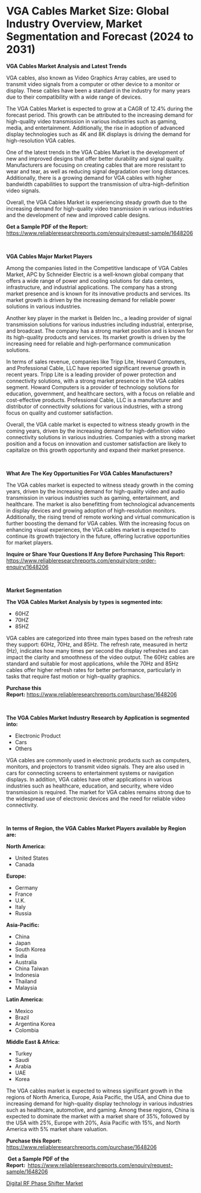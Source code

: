 <p><h1>VGA Cables Market Size: Global Industry Overview, Market Segmentation and Forecast (2024 to 2031)</h1></p><p><strong>VGA Cables Market Analysis and Latest Trends</strong></p>
<p><p>VGA cables, also known as Video Graphics Array cables, are used to transmit video signals from a computer or other device to a monitor or display. These cables have been a standard in the industry for many years due to their compatibility with a wide range of devices.</p><p>The VGA Cables Market is expected to grow at a CAGR of 12.4% during the forecast period. This growth can be attributed to the increasing demand for high-quality video transmission in various industries such as gaming, media, and entertainment. Additionally, the rise in adoption of advanced display technologies such as 4K and 8K displays is driving the demand for high-resolution VGA cables.</p><p>One of the latest trends in the VGA Cables Market is the development of new and improved designs that offer better durability and signal quality. Manufacturers are focusing on creating cables that are more resistant to wear and tear, as well as reducing signal degradation over long distances. Additionally, there is a growing demand for VGA cables with higher bandwidth capabilities to support the transmission of ultra-high-definition video signals.</p><p>Overall, the VGA Cables Market is experiencing steady growth due to the increasing demand for high-quality video transmission in various industries and the development of new and improved cable designs.</p></p>
<p><strong>Get a Sample PDF of the Report:&nbsp;</strong> <a href="https://www.reliableresearchreports.com/enquiry/request-sample/1648206">https://www.reliableresearchreports.com/enquiry/request-sample/1648206</a></p>
<p>&nbsp;</p>
<p><strong>VGA Cables Major Market Players</strong></p>
<p><p>Among the companies listed in the Competitive landscape of VGA Cables Market, APC by Schneider Electric is a well-known global company that offers a wide range of power and cooling solutions for data centers, infrastructure, and industrial applications. The company has a strong market presence and is known for its innovative products and services. Its market growth is driven by the increasing demand for reliable power solutions in various industries.</p><p>Another key player in the market is Belden Inc., a leading provider of signal transmission solutions for various industries including industrial, enterprise, and broadcast. The company has a strong market position and is known for its high-quality products and services. Its market growth is driven by the increasing need for reliable and high-performance communication solutions.</p><p>In terms of sales revenue, companies like Tripp Lite, Howard Computers, and Professional Cable, LLC have reported significant revenue growth in recent years. Tripp Lite is a leading provider of power protection and connectivity solutions, with a strong market presence in the VGA cables segment. Howard Computers is a provider of technology solutions for education, government, and healthcare sectors, with a focus on reliable and cost-effective products. Professional Cable, LLC is a manufacturer and distributor of connectivity solutions for various industries, with a strong focus on quality and customer satisfaction.</p><p>Overall, the VGA cable market is expected to witness steady growth in the coming years, driven by the increasing demand for high-definition video connectivity solutions in various industries. Companies with a strong market position and a focus on innovation and customer satisfaction are likely to capitalize on this growth opportunity and expand their market presence.</p></p>
<p>&nbsp;</p>
<p><strong>What Are The Key Opportunities For VGA Cables Manufacturers?</strong></p>
<p><p>The VGA cables market is expected to witness steady growth in the coming years, driven by the increasing demand for high-quality video and audio transmission in various industries such as gaming, entertainment, and healthcare. The market is also benefitting from technological advancements in display devices and growing adoption of high-resolution monitors. Additionally, the rising trend of remote working and virtual communication is further boosting the demand for VGA cables. With the increasing focus on enhancing visual experiences, the VGA cables market is expected to continue its growth trajectory in the future, offering lucrative opportunities for market players.</p></p>
<p><strong>Inquire or Share Your Questions If Any Before Purchasing This Report:</strong> <a href="https://www.reliableresearchreports.com/enquiry/pre-order-enquiry/1648206">https://www.reliableresearchreports.com/enquiry/pre-order-enquiry/1648206</a></p>
<p>&nbsp;</p>
<p><strong>Market Segmentation</strong></p>
<p><strong>The VGA Cables Market Analysis by types is segmented into:</strong></p>
<p><ul><li>60HZ</li><li>70HZ</li><li>85HZ</li></ul></p>
<p><p>VGA cables are categorized into three main types based on the refresh rate they support: 60Hz, 70Hz, and 85Hz. The refresh rate, measured in hertz (Hz), indicates how many times per second the display refreshes and can impact the clarity and smoothness of the video output. The 60Hz cables are standard and suitable for most applications, while the 70Hz and 85Hz cables offer higher refresh rates for better performance, particularly in tasks that require fast motion or high-quality graphics.</p></p>
<p><strong>Purchase this Report:&nbsp;</strong><a href="https://www.reliableresearchreports.com/purchase/1648206">https://www.reliableresearchreports.com/purchase/1648206</a></p>
<p>&nbsp;</p>
<p><strong>The VGA Cables Market Industry Research by Application is segmented into:</strong></p>
<p><ul><li>Electronic Product</li><li>Cars</li><li>Others</li></ul></p>
<p><p>VGA cables are commonly used in electronic products such as computers, monitors, and projectors to transmit video signals. They are also used in cars for connecting screens to entertainment systems or navigation displays. In addition, VGA cables have other applications in various industries such as healthcare, education, and security, where video transmission is required. The market for VGA cables remains strong due to the widespread use of electronic devices and the need for reliable video connectivity.</p></p>
<p>&nbsp;</p>
<p><strong>In terms of Region, the VGA Cables Market Players available by Region are:</strong></p>
<p>
    <p> <strong> North America: </strong>
        <ul>
            <li>United States</li>
            <li>Canada</li>
        </ul>
        </p> 
    <p> <strong> Europe: </strong>
        <ul>
            <li>Germany</li>
            <li>France</li>
            <li>U.K.</li>
            <li>Italy</li>
            <li>Russia</li>
        </ul>
        </p> 
    <p> <strong> Asia-Pacific: </strong>
        <ul>
            <li>China</li>
            <li>Japan</li>
            <li>South Korea</li>
            <li>India</li>
            <li>Australia</li>
            <li>China Taiwan</li>
            <li>Indonesia</li>
            <li>Thailand</li>
            <li>Malaysia</li>
        </ul>
        </p> 
    <p> <strong> Latin America: </strong>
        <ul>
            <li>Mexico</li>
            <li>Brazil</li>
            <li>Argentina Korea</li>
            <li>Colombia</li>
        </ul>
        </p> 
    <p> <strong> Middle East & Africa: </strong>
        <ul>
            <li>Turkey</li>
            <li>Saudi</li>
            <li>Arabia</li>
            <li>UAE</li>
            <li>Korea</li>
        </ul>
    </p>
    </p>
<p><p>The VGA cables market is expected to witness significant growth in the regions of North America, Europe, Asia Pacific, the USA, and China due to increasing demand for high-quality display technology in various industries such as healthcare, automotive, and gaming. Among these regions, China is expected to dominate the market with a market share of 35%, followed by the USA with 25%, Europe with 20%, Asia Pacific with 15%, and North America with 5% market share valuation.</p></p>
<p><strong>Purchase this Report: </strong><a href="https://www.reliableresearchreports.com/purchase/1648206">https://www.reliableresearchreports.com/purchase/1648206</a></p>
<p>&nbsp;<strong>Get a Sample PDF of the Report:&nbsp;&nbsp;</strong><a href="https://www.reliableresearchreports.com/enquiry/request-sample/1648206">https://www.reliableresearchreports.com/enquiry/request-sample/1648206</a></p>
<p><strong></strong></p>
<p><p><a href="https://github.com/GroverBarry/Market-Research-Report-List-4/blob/main/digital-rf-phase-shifter-market.md">Digital RF Phase Shifter Market</a></p></p>
